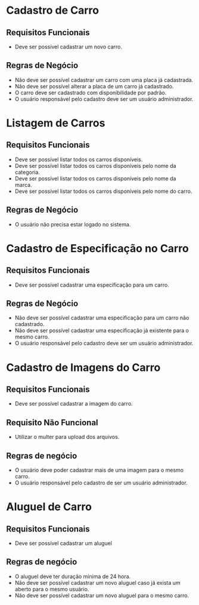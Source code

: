 # Cadastro de Carro

## Requisitos Funcionais

 * Deve ser possível cadastrar um novo carro.

## Regras de Negócio

 * Não deve ser possível cadastrar um carro com uma placa já cadastrada.
 * Não deve ser possível alterar a placa de um carro já cadastrado.
 * O carro deve ser cadastrado com disponibilidade por padrão.
 * O usuário responsável pelo cadastro deve ser um usuário administrador.

# Listagem de Carros

## Requisitos Funcionais

 * Deve ser possível listar todos os carros disponíveis.
 * Deve ser possível listar todos os carros disponíveis pelo nome da categoria.
 * Deve ser possível listar todos os carros disponíveis pelo nome da marca.
 * Deve ser possível listar todos os carros disponíveis pelo nome do carro.

## Regras de Negócio

 * O usuário não precisa estar logado no sistema.

# Cadastro de Especificação no Carro

## Requisitos Funcionais

 * Deve ser possível cadastrar uma especificação para um carro.

## Regras de Negócio

 * Não deve ser possível cadastrar uma especificação para um carro não cadastrado.
 * Não deve ser possível cadastrar uma especificação já existente para o mesmo carro.
 * O usuário responsável pelo cadastro deve ser um usuário administrador.

# Cadastro de Imagens do Carro

## Requisitos Funcionais

 * Deve ser possível cadastrar a imagem do carro.

## Requisito Não Funcional

 * Utilizar o multer para upload dos arquivos.

## Regras de negócio

 * O usuário deve poder cadastrar mais de uma imagem para o mesmo carro.
 * O usuário responsável pelo cadastro de ser um usuário administrador.

# Aluguel de Carro

## Requisitos Funcionais

 * Deve ser possível cadastrar um aluguel

## Regras de negócio

 * O aluguel deve ter duração mínima de 24 hora.
 * Não deve ser possível cadastrar um novo aluguel caso já exista um aberto para o mesmo usuário.
 * Não deve ser possível cadastrar um novo aluguel para o mesmo carro.
